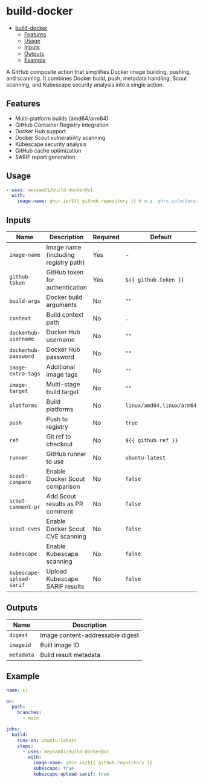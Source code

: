 # build-docker

<!-- START doctoc generated TOC please keep comment here to allow auto update -->
<!-- DON'T EDIT THIS SECTION, INSTEAD RE-RUN doctoc TO UPDATE -->

- [build-docker](#build-docker)
  - [Features](#features)
  - [Usage](#usage)
  - [Inputs](#inputs)
  - [Outputs](#outputs)
  - [Example](#example)

<!-- END doctoc generated TOC please keep comment here to allow auto update -->

A GitHub composite action that simplifies Docker image building, pushing, and scanning. It combines Docker build, push, metadata handling, Scout scanning, and Kubescape security analysis into a single action.

## Features

- Multi-platform builds (amd64/arm64)
- GitHub Container Registry integration
- Docker Hub support
- Docker Scout vulnerability scanning
- Kubescape security analysis
- GitHub cache optimization
- SARIF report generation

## Usage

```yaml
- uses: meysam81/build-docker@v1
  with:
    image-name: ghcr.io/${{ github.repository }} # e.g. ghrc.io/octocat/hello-world
```

## Inputs

| Name                     | Description                          | Required | Default                   |
| ------------------------ | ------------------------------------ | -------- | ------------------------- |
| `image-name`             | Image name (including registry path) | Yes      | -                         |
| `github-token`           | GitHub token for authentication      | Yes      | `${{ github.token }}`     |
| `build-args`             | Docker build arguments               | No       | `""`                      |
| `context`                | Build context path                   | No       | `.`                       |
| `dockerhub-username`     | Docker Hub username                  | No       | `""`                      |
| `dockerhub-password`     | Docker Hub password                  | No       | `""`                      |
| `image-extra-tags`       | Additional image tags                | No       | `""`                      |
| `image-target`           | Multi-stage build target             | No       | `""`                      |
| `platforms`              | Build platforms                      | No       | `linux/amd64,linux/arm64` |
| `push`                   | Push to registry                     | No       | `true`                    |
| `ref`                    | Git ref to checkout                  | No       | `${{ github.ref }}`       |
| `runner`                 | GitHub runner to use                 | No       | `ubuntu-latest`           |
| `scout-compare`          | Enable Docker Scout comparison       | No       | `false`                   |
| `scout-comment-pr`       | Add Scout results as PR comment      | No       | `false`                   |
| `scout-cves`             | Enable Docker Scout CVE scanning     | No       | `false`                   |
| `kubescape`              | Enable Kubescape scanning            | No       | `false`                   |
| `kubescape-upload-sarif` | Upload Kubescape SARIF results       | No       | `false`                   |

## Outputs

| Name       | Description                      |
| ---------- | -------------------------------- |
| `digest`   | Image content-addressable digest |
| `imageid`  | Built image ID                   |
| `metadata` | Build result metadata            |

## Example

```yaml
name: ci

on:
  push:
    branches:
      - main

jobs:
  build:
    runs-on: ubuntu-latest
    steps:
      - uses: meysam81/build-docker@v1
        with:
          image-name: ghcr.io/${{ github.repository }}
          kubescape: true
          kubescape-upload-sarif: true
```
